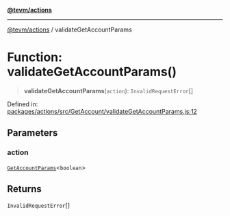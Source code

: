 [**@tevm/actions**](../README.md)

***

[@tevm/actions](../globals.md) / validateGetAccountParams

# Function: validateGetAccountParams()

> **validateGetAccountParams**(`action`): `InvalidRequestError`[]

Defined in: [packages/actions/src/GetAccount/validateGetAccountParams.js:12](https://github.com/evmts/tevm-monorepo/blob/main/packages/actions/src/GetAccount/validateGetAccountParams.js#L12)

## Parameters

### action

[`GetAccountParams`](../type-aliases/GetAccountParams.md)\<`boolean`\>

## Returns

`InvalidRequestError`[]
